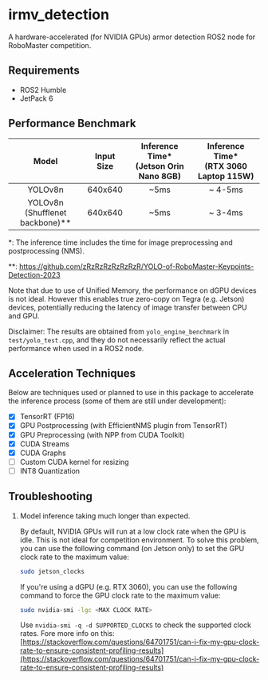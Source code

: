 # irmv_detection
A hardware-accelerated (for NVIDIA GPUs) armor detection ROS2 node for RoboMaster competition.

## Requirements
- ROS2 Humble
- JetPack 6

## Performance Benchmark
| Model | Input Size | Inference Time* <br> (Jetson Orin Nano 8GB) | Inference Time* <br> (RTX 3060 Laptop 115W) |
| :---: | :---: | :---: | :---: |
| YOLOv8n | 640x640 | ~5ms | ~ 4-5ms |
| YOLOv8n <br> (Shufflenet backbone)** | 640x640 | ~5ms | ~ 3-4ms |

*: The inference time includes the time for image preprocessing and postprocessing (NMS).

**: https://github.com/zRzRzRzRzRzRzR/YOLO-of-RoboMaster-Keypoints-Detection-2023

Note that due to use of Unified Memory, the performance on dGPU devices is not ideal. However this enables true zero-copy on Tegra (e.g. Jetson) devices, potentially reducing the latency of image transfer between CPU and GPU.

Disclaimer: The results are obtained from `yolo_engine_benchmark` in `test/yolo_test.cpp`, and they do not necessarily reflect the actual performance when used in a ROS2 node.

## Acceleration Techniques
Below are techniques used or planned to use in this package to accelerate the inference process (some of them are still under development):
- [x] TensorRT (FP16)
- [x] GPU Postprocessing (with EfficientNMS plugin from TensorRT)
- [x] GPU Preprocessing (with NPP from CUDA Toolkit)
- [x] CUDA Streams
- [x] CUDA Graphs
- [ ] Custom CUDA kernel for resizing
- [ ] INT8 Quantization

## Troubleshooting

1. Model inference taking much longer than expected.

   By default, NVIDIA GPUs will run at a low clock rate when the GPU is idle. This is not ideal for competition environment. To solve this problem, you can use the following command (on Jetson only) to set the GPU clock rate to the maximum value:
    ```bash
    sudo jetson_clocks
    ```
    If you're using a dGPU (e.g. RTX 3060), you can use the following command to force the GPU clock rate to the maximum value:
    ```bash
    sudo nvidia-smi -lgc <MAX CLOCK RATE>
    ```
    Use `nvidia-smi -q -d SUPPORTED_CLOCKS` to check the supported clock rates.
    Fore more info on this: [https://stackoverflow.com/questions/64701751/can-i-fix-my-gpu-clock-rate-to-ensure-consistent-profiling-results](https://stackoverflow.com/questions/64701751/can-i-fix-my-gpu-clock-rate-to-ensure-consistent-profiling-results)